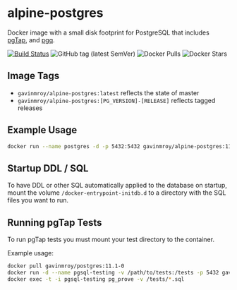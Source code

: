 # alpine-postgres

Docker image with a small disk footprint for PostgreSQL that includes
[pgTap](http://pgtap.org), and [pgq](http://pgq.github.io).

[![Build Status](https://travis-ci.org/gmr/alpine-postgres.svg?branch=master)](https://travis-ci.org/gmr/alpine-postgres)
![GitHub tag (latest SemVer)](https://img.shields.io/github/tag/gmr/alpine-postgres.svg)
![Docker Pulls](https://img.shields.io/docker/pulls/gavinmroy/alpine-postgres.svg)
![Docker Stars](https://img.shields.io/docker/stars/gavinmroy/alpine-postgres.svg)

## Image Tags

- ``gavinmroy/alpine-postgres:latest`` reflects the state of master
- ``gavinmroy/alpine-postgres:[PG_VERSION]-[RELEASE]`` reflects tagged releases

## Example Usage

```bash
docker run --name postgres -d -p 5432:5432 gavinmroy/alpine-postgres:11.1-0
```

## Startup DDL / SQL

To have DDL or other SQL automatically applied to the database on startup,
mount the volume  `/docker-entrypoint-initdb.d` to a directory with the
SQL files you want to run.

## Running pgTap Tests

To run pgTap tests you must mount your test directory to the container.

Example usage:

```bash
docker pull gavinmroy/postgres:11.1-0
docker run -d --name pgsql-testing -v /path/to/tests:/tests -p 5432 gavinmroy/alpine-postgres:11.1-0
docker exec -t -i pgsql-testing pg_prove -v /tests/*.sql
```

